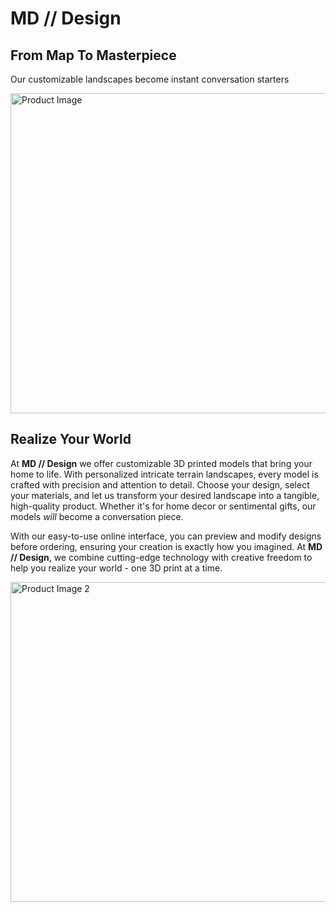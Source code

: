# MD // Design

## From Map To Masterpiece
Our customizable landscapes become instant conversation starters

<img width="768" height="512" alt="Product Image" src="./src/assets/product-image-straight.png" />

## Realize Your World
At **MD // Design** we offer customizable 3D printed models that bring your home to life. With personalized intricate terrain landscapes, every model is crafted with precision and attention to detail. 
Choose your design, select your materials, and let us transform your desired landscape into a tangible, high-quality product. 
Whether it's for home decor or sentimental gifts, our models *will* become a conversation piece. 

With our easy-to-use online interface, you can preview and modify designs before ordering, ensuring your creation is exactly how you imagined. 
At **MD // Design**, we combine cutting-edge technology with creative freedom to help you realize your world - one 3D print at a time. 

<img width="768" height="512" alt="Product Image 2" src="./src/assets/product-image-angle.png" />
